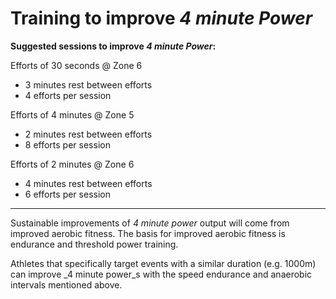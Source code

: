 # Training to improve _4 minute Power_

**Suggested sessions to improve _4 minute Power_:**

Efforts of 30 seconds @ Zone 6
* 3 minutes rest between efforts
* 4 efforts per session

Efforts of 4 minutes @ Zone 5
* 2 minutes rest between efforts
* 8 efforts per session

Efforts of 2 minutes @ Zone 6
* 4 minutes rest between efforts
* 6 efforts per session

---

Sustainable improvements of _4 minute power_ output will come from improved aerobic fitness. The basis for improved aerobic fitness is endurance and threshold power training.

Athletes that specifically target events with a similar duration (e.g. 1000m) can improve _4 minute power_s with the speed endurance and anaerobic intervals mentioned above.